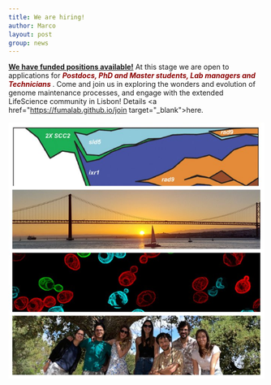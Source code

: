 ```yaml
---
title: We are hiring!
author: Marco
layout: post
group: news
---
```


<b><u>We have funded positions available!</u></b> At this stage we are open to applications for <span style="color: darkred; font-weight: bold;"> <i>Postdocs, PhD and Master students, Lab managers and Technicians </i></span>. 
Come and join us in exploring the wonders and evolution of genome maintenance processes, and engage with the extended LifeScience community in Lisbon! Details <a href="https://fumalab.github.io/join target="_blank">here</a>. 
<br>
<br>
<img src="/static/img/hiring.jpg" alt="We are hiring!" width="750">
